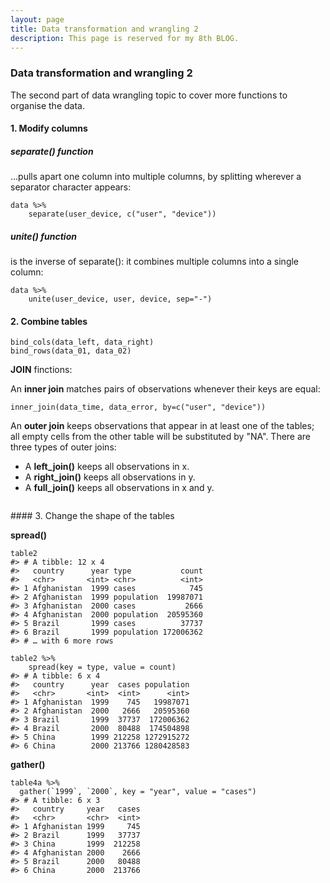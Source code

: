 ```yaml
---
layout: page
title: Data transformation and wrangling 2
description: This page is reserved for my 8th BLOG.
---
```


### Data transformation and wrangling 2
The second part of data wrangling topic to cover more functions to organise the data.

#### 1. Modify columns
##### separate() function

...pulls apart one column into multiple columns, by splitting wherever a separator character appears:
```
data %>%
    separate(user_device, c("user", "device"))
```
##### unite() function
is the inverse of separate(): it combines multiple columns into a single column:
```
data %>%
    unite(user_device, user, device, sep="-")
```

#### 2. Combine tables

```
bind_cols(data_left, data_right)
bind_rows(data_01, data_02)
```
**JOIN** finctions:

An **inner join** matches pairs of observations whenever their keys are equal:
```
inner_join(data_time, data_error, by=c("user", "device"))
```
An **outer join** keeps observations that appear in at least one of the tables; all empty cells from the other table will be substituted by "NA". There are three types of outer joins:
- A **left_join()** keeps all observations in x.
- A **right_join()** keeps all observations in y.
- A **full_join()** keeps all observations in x and y.

```
```
#### 3. Change the shape of the tables

**spread()**
```
table2
#> # A tibble: 12 x 4
#>   country      year type           count
#>   <chr>       <int> <chr>          <int>
#> 1 Afghanistan  1999 cases            745
#> 2 Afghanistan  1999 population  19987071
#> 3 Afghanistan  2000 cases           2666
#> 4 Afghanistan  2000 population  20595360
#> 5 Brazil       1999 cases          37737
#> 6 Brazil       1999 population 172006362
#> # … with 6 more rows

table2 %>%
    spread(key = type, value = count)
#> # A tibble: 6 x 4
#>   country      year  cases population
#>   <chr>       <int>  <int>      <int>
#> 1 Afghanistan  1999    745   19987071
#> 2 Afghanistan  2000   2666   20595360
#> 3 Brazil       1999  37737  172006362
#> 4 Brazil       2000  80488  174504898
#> 5 China        1999 212258 1272915272
#> 6 China        2000 213766 1280428583
```
**gather()**

```
table4a %>%
  gather(`1999`, `2000`, key = "year", value = "cases")
#> # A tibble: 6 x 3
#>   country     year   cases
#>   <chr>       <chr>  <int>
#> 1 Afghanistan 1999     745
#> 2 Brazil      1999   37737
#> 3 China       1999  212258
#> 4 Afghanistan 2000    2666
#> 5 Brazil      2000   80488
#> 6 China       2000  213766
```

